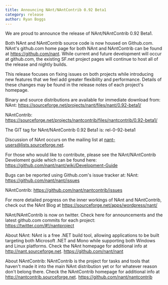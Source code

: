 ```yaml
---
title: Announcing NAnt/NAntContrib 0.92 Beta1 
category: release
author: Ryan Boggs
---
```


We are proud to announce the release of NAnt/NAntContrib 0.92 Beta1.

Both NAnt and NAntContrib source code is now housed on Github.com. NAnt's github.com home page for both NAnt and NAntContrib can be found at https://github.com/nant. While current and future development will occur at github.com, the existing SF.net project pages will continue to host all of the release and nightly builds.

This release focuses on fixing issues on both projects while introducing new features that we feel add greater flexibility and performance. Details of these changes may be found in the release notes of each project's homepage.

Binary and source distributions are available for immediate download from:
NAnt:
https://sourceforge.net/projects/nant/files/nant/0.92-beta1/

NAntContrib:
https://sourceforge.net/projects/nantcontrib/files/nantcontrib/0.92-beta1/

The GIT tag for NAnt/NAntContrib 0.92 Beta1 is:
rel-0-92-beta1

Discussion of NAnt occurs on the mailing list at
nant-users@lists.sourceforge.net.

For those who would like to contribute, please see the NAnt/NAntContrib Develoment guide which can be found here:
https://github.com/nant/nant/wiki/Development-Guide

Bugs can be reported using Github.com's issue tracker at:
NAnt:
https://github.com/nant/nant/issues

NAntContrib:
https://github.com/nant/nantcontrib/issues

For more detailed progress on the inner workings of NAnt and NAntContrib, check out the NAnt Blog at
https://sourceforge.net/apps/wordpress/nant/

NAnt/NAntContrib is now on twitter. Check here for announcements and the latest github.com commits for each project:
https://twitter.com/#!/nantproject

About NAnt:
NAnt is a free .NET build tool, allowing applications to be built targeting both Microsoft .NET and Mono while supporting both Windows and Linux platforms.
Check the NAnt homepage for additional info at http://nant.sourceforge.net.
https://github.com/nant/nant

About NAntContrib:
NAntContrib is the project for tasks and tools that haven't made it into the main NAnt distribution yet or for whatever reason don't belong there.
Check the NAntContrib homepage for additional info at
http://nantcontrib.sourceforge.net.
https://github.com/nant/nantcontrib